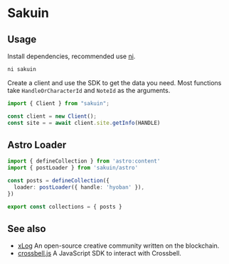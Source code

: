 # Sakuin

## Usage

Install dependencies, recommended use [ni](https://github.com/antfu/ni).

```sh
ni sakuin
```

Create a client and use the SDK to get the data you need.
Most functions take `HandleOrCharacterId` and `NoteId` as the arguments.

```ts
import { Client } from "sakuin";

const client = new Client();
const site = = await client.site.getInfo(HANDLE)
```

## Astro Loader

```ts
import { defineCollection } from 'astro:content'
import { postLoader } from 'sakuin/astro'

const posts = defineCollection({
  loader: postLoader({ handle: 'hyoban' }),
})

export const collections = { posts }
```

## See also

- [xLog](https://xlog.app) An open-source creative community written on the blockchain.
- [crossbell.js](https://github.com/Crossbell-Box/crossbell.js) A JavaScript SDK to interact with Crossbell.
